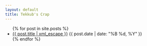 ```yaml
---
layout: default
title: Tekkub's Crap
---
```


<ul id="posts" class="index">
  {% for post in site.posts %}
    <li>
      <a href="{{ post.url }}">{{ post.title | xml_escape }}</a>
      <span>{{ post.date | date: "%B %d, %Y" }}</span>
    </li>
  {% endfor %}
</ul>
